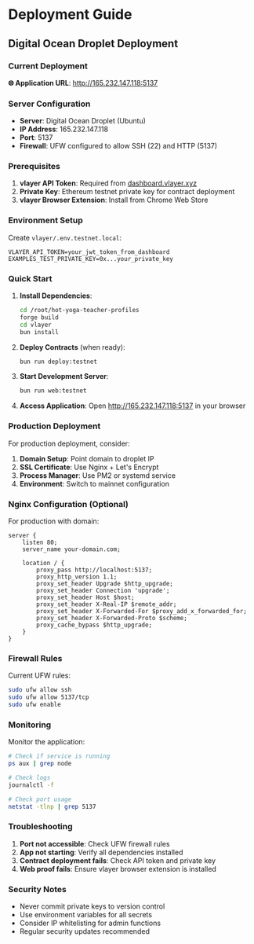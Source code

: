 # Deployment Guide

## Digital Ocean Droplet Deployment

### Current Deployment

**🌐 Application URL**: http://165.232.147.118:5137

### Server Configuration

- **Server**: Digital Ocean Droplet (Ubuntu)
- **IP Address**: 165.232.147.118
- **Port**: 5137
- **Firewall**: UFW configured to allow SSH (22) and HTTP (5137)

### Prerequisites

1. **vlayer API Token**: Required from [dashboard.vlayer.xyz](https://dashboard.vlayer.xyz)
2. **Private Key**: Ethereum testnet private key for contract deployment
3. **vlayer Browser Extension**: Install from Chrome Web Store

### Environment Setup

Create `vlayer/.env.testnet.local`:
```env
VLAYER_API_TOKEN=your_jwt_token_from_dashboard
EXAMPLES_TEST_PRIVATE_KEY=0x...your_private_key
```

### Quick Start

1. **Install Dependencies**:
   ```bash
   cd /root/hot-yoga-teacher-profiles
   forge build
   cd vlayer
   bun install
   ```

2. **Deploy Contracts** (when ready):
   ```bash
   bun run deploy:testnet
   ```

3. **Start Development Server**:
   ```bash
   bun run web:testnet
   ```

4. **Access Application**:
   Open http://165.232.147.118:5137 in your browser

### Production Deployment

For production deployment, consider:

1. **Domain Setup**: Point domain to droplet IP
2. **SSL Certificate**: Use Nginx + Let's Encrypt
3. **Process Manager**: Use PM2 or systemd service
4. **Environment**: Switch to mainnet configuration

### Nginx Configuration (Optional)

For production with domain:

```nginx
server {
    listen 80;
    server_name your-domain.com;

    location / {
        proxy_pass http://localhost:5137;
        proxy_http_version 1.1;
        proxy_set_header Upgrade $http_upgrade;
        proxy_set_header Connection 'upgrade';
        proxy_set_header Host $host;
        proxy_set_header X-Real-IP $remote_addr;
        proxy_set_header X-Forwarded-For $proxy_add_x_forwarded_for;
        proxy_set_header X-Forwarded-Proto $scheme;
        proxy_cache_bypass $http_upgrade;
    }
}
```

### Firewall Rules

Current UFW rules:
```bash
sudo ufw allow ssh
sudo ufw allow 5137/tcp
sudo ufw enable
```

### Monitoring

Monitor the application:
```bash
# Check if service is running
ps aux | grep node

# Check logs
journalctl -f

# Check port usage
netstat -tlnp | grep 5137
```

### Troubleshooting

1. **Port not accessible**: Check UFW firewall rules
2. **App not starting**: Verify all dependencies installed
3. **Contract deployment fails**: Check API token and private key
4. **Web proof fails**: Ensure vlayer browser extension is installed

### Security Notes

- Never commit private keys to version control
- Use environment variables for all secrets
- Consider IP whitelisting for admin functions
- Regular security updates recommended